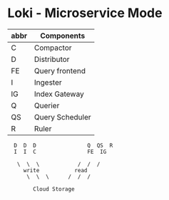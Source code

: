 # Loki - Microservice Mode

| abbr | Components      |
| ---- | --------------- |
| C    | Compactor       |
| D    | Distributor     |
| FE   | Query frontend  |
| I    | Ingester        |
| IG   | Index Gateway   |
| Q    | Querier         |
| QS   | Query Scheduler |
| R    | Ruler           |

```
  D  D  D                Q  QS  R
  I  I  C                FE  IG

   \  \  \            /  /  /
     write           read
      \  \  \      /  /  /

        Cloud Storage
```
